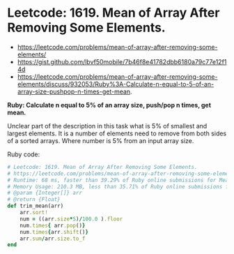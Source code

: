 # Leetcode: 1619. Mean of Array After Removing Some Elements.

- https://leetcode.com/problems/mean-of-array-after-removing-some-elements/
- https://gist.github.com/lbvf50mobile/7b46f8e41782dbb6180a79c77e12f14d
- https://leetcode.com/problems/mean-of-array-after-removing-some-elements/discuss/932053/Ruby%3A-Calculate-n-equal-to-5-of-an-array-size-pushpop-n-times-get-mean.

**Ruby: Calculate n equal to 5% of an array size, push/pop n times, get mean.**

Unclear part of the description in this task what is 5% of smallest and largest elements. It is a number of elements need to remove from both sides of a sorted arrays. Where number is 5% from an input array size.

Ruby code:
```Ruby
# Leetcode: 1619. Mean of Array After Removing Some Elements.
# https://leetcode.com/problems/mean-of-array-after-removing-some-elements/
# Runtime: 68 ms, faster than 39.29% of Ruby online submissions for Mean of Array After Removing Some Elements.
# Memory Usage: 210.3 MB, less than 35.71% of Ruby online submissions for Mean of Array After Removing Some Elements.
# @param {Integer[]} arr
# @return {Float}
def trim_mean(arr)
    arr.sort!
    num = ((arr.size*5)/100.0 ).floor
    num.times{ arr.pop()}
    num.times{arr.shift()}
    arr.sum/arr.size.to_f    
end
```